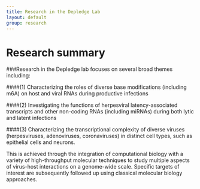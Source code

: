 ```yaml
---
title: Research in the Depledge Lab
layout: default
group: research
---
```


<div class="row">

# Research summary

###Research in the Depledge lab focuses on several broad themes including:

####(1) Characterizing the roles of diverse base modifications (including m6A) on host and viral RNAs during productive infections

####(2) Investigating the functions of herpesviral latency-associated transcripts and other non-coding RNAs (including miRNAs) during both lytic and latent infections

####(3) Characterizing the transcriptional complexity of diverse viruses (herpesviruses, adenoviruses, coronaviruses) in distinct cell types, such as epithelial cells and neurons.

This is achieved through the integration of computational biology with a variety of high-throughput molecular techniques to study multiple aspects of virus-host interactions on a genome-wide scale. Specific targets of interest are subsequently followed up using classical molecular biology approaches.

<br>
<br>

</div>
